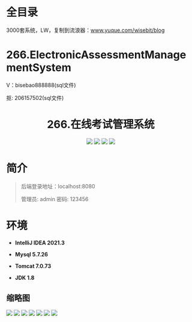 # 全目录

3000套系统，LW，复制到流浪器：www.yuque.com/wisebit/blog

# 266.ElectronicAssessmentManagementSystem

<p>V：bisebao888888(sql文件)</p>
<p>抠: 206157502(sql文件)</p>

<p><h1 align="center">266.在线考试管理系统</h1></p>


<p align="center">
	<img src="https://img.shields.io/badge/jdk-1.8-orange.svg"/>
    <img src="https://img.shields.io/badge/springboot-5.x-lightgrey.svg"/>
    <img src="https://img.shields.io/badge/vue-3.x-blue.svg"/>
    <img src="https://img.shields.io/badge/mybatis-5.x-yellow.svg"/>
</p>

# 简介
>
> 
>
> 后端登录地址：localhost:8080
>
> 管理员: admin   密码: 123456
>

# 环境

- <b>IntelliJ IDEA 2021.3</b>

- <b>Mysql 5.7.26</b>

- <b>Tomcat 7.0.73</b>

- <b>JDK 1.8</b>




## 缩略图

![](https://bitwise.oss-cn-heyuan.aliyuncs.com/2024/9/10/b41ba07a-5af8-4232-910b-6660cf982724.png)
![](https://bitwise.oss-cn-heyuan.aliyuncs.com/2024/9/10/49f1a142-5139-47ab-b568-7c7690300f5d.png)
![](https://bitwise.oss-cn-heyuan.aliyuncs.com/2024/9/10/b61df645-1aee-4ba8-a3af-f1bd7be947e5.png)
![](https://bitwise.oss-cn-heyuan.aliyuncs.com/2024/9/10/3485c8b3-eed2-4180-a691-935a6cca7ae0.png)
![](https://bitwise.oss-cn-heyuan.aliyuncs.com/2024/9/10/15705cd7-d949-4795-b23f-7b7711eb2817.png)
![](https://bitwise.oss-cn-heyuan.aliyuncs.com/2024/9/10/d3dcca4c-d53c-4c30-afe7-a263ae5cdd0e.png)
![](https://bitwise.oss-cn-heyuan.aliyuncs.com/2024/9/10/39be2d43-8bc9-4ef0-bd6a-646ab372d8f8.png)


